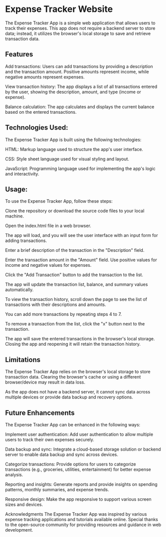 #  Expense Tracker Website
The Expense Tracker App is a simple web application that allows users to track their expenses. 
This app does not require a backend server to store data; instead, it utilizes the browser's local storage to save and retrieve transaction data.

## Features
Add transactions: Users can add transactions by providing a description and the transaction amount. Positive amounts represent income, while negative amounts represent expenses.

View transaction history: The app displays a list of all transactions entered by the user, showing the description, amount, and type (income or expense).

Balance calculation: The app calculates and displays the current balance based on the entered transactions.

## Technologies Used:
The Expense Tracker App is built using the following technologies:

HTML: Markup language used to structure the app's user interface.

CSS: Style sheet language used for visual styling and layout.

JavaScript: Programming language used for implementing the app's logic and interactivity.

## Usage:
To use the Expense Tracker App, follow these steps:

Clone the repository or download the source code files to your local machine.

Open the index.html file in a web browser.

The app will load, and you will see the user interface with an input form for adding transactions.

Enter a brief description of the transaction in the "Description" field.

Enter the transaction amount in the "Amount" field. Use positive values for income and negative values for expenses.

Click the "Add Transaction" button to add the transaction to the list.

The app will update the transaction list, balance, and summary values automatically.

To view the transaction history, scroll down the page to see the list of transactions with their descriptions and amounts.

You can add more transactions by repeating steps 4 to 7.

To remove a transaction from the list, click the "x" button next to the transaction.

The app will save the entered transactions in the browser's local storage. Closing the app and reopening it will retain the transaction history.

## Limitations
The Expense Tracker App relies on the browser's local storage to store transaction data. Clearing the browser's cache or using a different browser/device may result in data loss.

As the app does not have a backend server, it cannot sync data across multiple devices or provide data backup and recovery options.

## Future Enhancements
The Expense Tracker App can be enhanced in the following ways:

Implement user authentication: Add user authentication to allow multiple users to track their own expenses securely.

Data backup and sync: Integrate a cloud-based storage solution or backend server to enable data backup and sync across devices.

Categorize transactions: Provide options for users to categorize transactions (e.g., groceries, utilities, entertainment) for better expense analysis.

Reporting and insights: Generate reports and provide insights on spending patterns, monthly summaries, and expense trends.

Responsive design: Make the app responsive to support various screen sizes and devices.



Acknowledgments
The Expense Tracker App was inspired by various expense tracking applications and tutorials available online. Special thanks to the open-source community for providing resources and guidance in web development.

